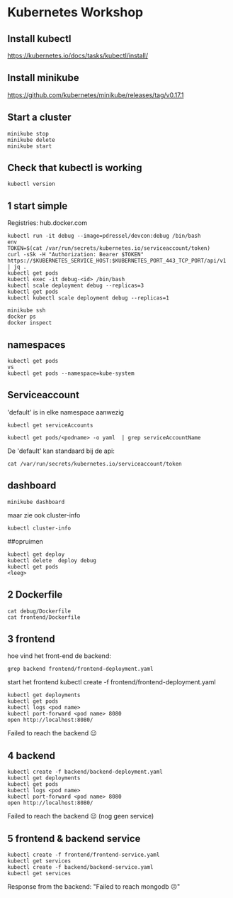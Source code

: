 # Kubernetes Workshop

## Install kubectl
https://kubernetes.io/docs/tasks/kubectl/install/

## Install minikube
https://github.com/kubernetes/minikube/releases/tag/v0.17.1

## Start a cluster
```
minikube stop 
minikube delete
minikube start
```

## Check that kubectl is working
```
kubectl version
```


## 1 start simple

Registries: hub.docker.com

```
kubectl run -it debug --image=pdressel/devcon:debug /bin/bash
env
TOKEN=$(cat /var/run/secrets/kubernetes.io/serviceaccount/token)
curl -sSk -H "Authorization: Bearer $TOKEN" https://$KUBERNETES_SERVICE_HOST:$KUBERNETES_PORT_443_TCP_PORT/api/v1 | jq .
kubectl get pods
kubectl exec -it debug-<id> /bin/bash
kubectl scale deployment debug --replicas=3
kubectl get pods
kubectl kubectl scale deployment debug --replicas=1
```

```
minikube ssh
docker ps
docker inspect
```

## namespaces
```
kubectl get pods
vs
kubectl get pods --namespace=kube-system
```


## Serviceaccount
'default' is in elke namespace aanwezig
```
kubectl get serviceAccounts

kubectl get pods/<podname> -o yaml  | grep serviceAccountName
```
De 'default' kan standaard bij de api:
```
cat /var/run/secrets/kubernetes.io/serviceaccount/token
```

## dashboard
```
minikube dashboard
```
maar zie ook cluster-info
```
kubectl cluster-info

```

##opruimen
```
kubectl get deploy
kubectl delete  deploy debug
kubectl get pods
<leeg>
```

## 2 Dockerfile
```
cat debug/Dockerfile
cat frontend/Dockerfile
```

## 3 frontend
hoe vind het front-end de backend:
```
grep backend frontend/frontend-deployment.yaml
```

start het frontend
kubectl create -f frontend/frontend-deployment.yaml

```
kubectl get deployments
kubectl get pods
kubectl logs <pod name>
kubectl port-forward <pod name> 8080
open http://localhost:8080/
```
Failed to reach the backend 😐

## 4 backend

```
kubectl create -f backend/backend-deployment.yaml
kubectl get deployments
kubectl get pods
kubectl logs <pod name>
kubectl port-forward <pod name> 8080
open http://localhost:8080/
```

Failed to reach the backend 😐
(nog geen service)

## 5  frontend & backend service
```
kubectl create -f frontend/frontend-service.yaml
kubectl get services
kubectl create -f backend/backend-service.yaml
kubectl get services
```

Response from the backend: "Failed to reach mongodb 😐"
